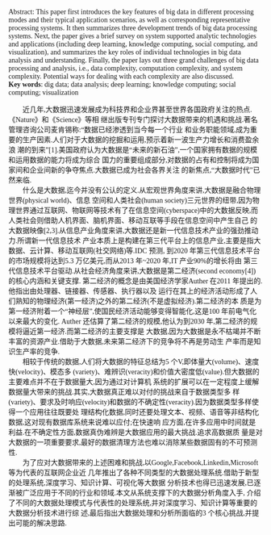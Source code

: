 <font face="微软雅黑">

Abstract: This paper first introduces the key features of big data in different processing modes and their typical application scenarios,
as well as corresponding representative processing systems. It then summarizes three development trends of big data processing systems.
Next, the paper gives a brief survey on system supported analytic technologies and applications (including deep learning, knowledge
computing, social computing, and visualization), and summarizes the key roles of individual technologies in big data analysis and
understanding. Finally, the paper lays out three grand challenges of big data processing and analysis, i.e., data complexity, computation
complexity, and system complexity. Potential ways for dealing with each complexity are also discussed.  
**Key words**: dig data; data analysis; deep learning; knowledge computing; social computing; visualization

　　近几年,大数据迅速发展成为科技界和企业界甚至世界各国政府关注的热点.《Nature》和《Science》等相
继出版专刊专门探讨大数据带来的机遇和挑战.著名管理咨询公司麦肯锡称:“数据已经渗透到当今每一个行业
和业务职能领域,成为重要的生产因素.人们对于大数据的挖掘和运用,预示着新一波生产力增长和消费盈余浪
潮的到来”[1].美国政府认为大数据是“未来的新石油”,一个国家拥有数据的规模和运用数据的能力将成为综合
国力的重要组成部分,对数据的占有和控制将成为国家间和企业间新的争夺焦点.大数据已成为社会各界关注
的新焦点,“大数据时代”已然来临.  
　　什么是大数据,迄今并没有公认的定义.从宏观世界角度来讲,大数据是融合物理世界(physical world)、信息
空间和人类社会(human society)三元世界的纽带,因为物理世界通过互联网、物联网等技术有了在信息空间(cyberspace)中的大数据反映,而人类社会则借助人机界面、脑机界面、移动互联等手段在信息空间中产生自己
的大数据映像[2,3].从信息产业角度来讲,大数据还是新一代信息技术产业的强劲推动力.所谓新一代信息技术
产业本质上是构建在第三代平台上的信息产业,主要是指大数据、云计算、移动互联网(社交网络)等.IDC 预测,
到2020 年第三代信息技术平台的市场规模将达到5.3 万亿美元,而从2013 年~2020 年,IT 产业90%的增长将由
第三代信息技术平台驱动.从社会经济角度来讲,大数据是第二经济(second economy[4])的核心内涵和关键支撑.
第二经济的概念是由美国经济学家Auther 在2011 年提出的.他指出由处理器、链接器、传感器、执行器以及
运行在其上的经济活动形成了人们熟知的物理经济(第一经济)之外的第二经济(不是虚拟经济).第二经济的本
质是为第一经济附着一个“神经层”,使国民经济活动能够变得智能化,这是100 年前电气化以来最大的变化.
Auther 还估算了第二经济的规模,他认为到2030 年,第二经济的规模将逼近第一经济.而第二经济的主要支撑是
大数据,因为大数据是永不枯竭并不断丰富的资源产业.借助于大数据,未来第二经济下的竞争将不再是劳动生
产率而是知识生产率的竞争.  
　　相较于传统的数据,人们将大数据的特征总结为5 个V,即体量大(volume)、速度快(velocity)、模态多
(variety)、难辨识(veracity)和价值大密度低(value).但大数据的主要难点并不在于数据量大,因为通过对计算机
系统的扩展可以在一定程度上缓解数据量大带来的挑战.其实,大数据真正难以对付的挑战来自于数据类型多
样(variety)、要求及时响应(velocity)和数据的不确定性(veracity).因为数据类型多样使得一个应用往往既要处
理结构化数据,同时还要处理文本、视频、语音等非结构化数据,这对现有数据库系统来说难以应付;在快速响
应方面,在许多应用中时间就是利益.在不确定性方面,数据真伪难辨是大数据应用的最大挑战.追求高数据质
量是对大数据的一项重要要求,最好的数据清理方法也难以消除某些数据固有的不可预测性.  
　　为了应对大数据带来的上述困难和挑战,以Google,Facebook,Linkedin,Microsoft 等为代表的互联网企业近
几年推出了各种不同类型的大数据处理系统.借助于新型的处理系统,深度学习、知识计算、可视化等大数据
分析技术也得已迅速发展,已逐渐被广泛应用于不同的行业和领域.本文从系统支撑下的大数据分析角度入手,
介绍了不同的大数据处理模式与代表性的处理系统,并对深度学习、知识计算等重要的大数据分析技术进行综
述,最后指出大数据处理和分析所面临的3 个核心挑战,并提出可能的解决思路.